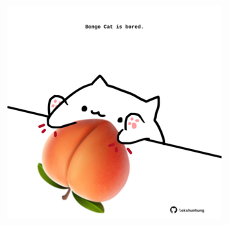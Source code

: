 <!-- built at 20/02/2025, 08:00:47 UTC -->
<p align="center">
  <img width="500" height="500" src="./ReadmeImage.svg">
</p>
